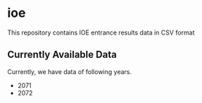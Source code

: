 # ioe

This repository contains IOE entrance results data in CSV format

## Currently Available Data
Currently, we have data of following years.
- 2071
- 2072
